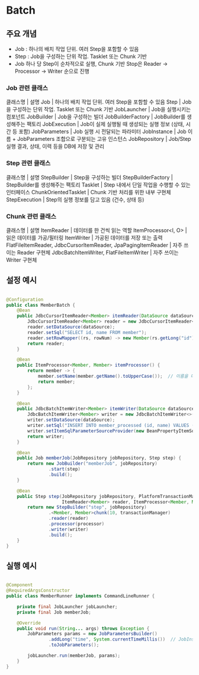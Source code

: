 # Batch

## 주요 개념
- Job : 하나의 배치 작업 단위. 여러 Step을 포함할 수 있음
- Step : Job을 구성하는 단위 작업. Tasklet 또는 Chunk 기반
- Job 하나 당 Step이 순차적으로 실행, Chunk 기반 Stop은 Reader -> Processor -> Writer 순으로 진행

### Job 관련 클래스

클래스명 | 설명
Job | 하나의 배치 작업 단위. 여러 Step을 포함할 수 있음
Step | Job을 구성하는 단위 작업. Tasklet 또는 Chunk 기반
JobLauncher | Job을 실행시키는 컴포넌트
JobBuilder | Job을 구성하는 빌더
JobBuilderFactory | JobBuilder를 생성해주는 팩토리
JobExecution | Job이 실제 실행될 때 생성되는 실행 정보 (상태, 시간 등 포함)
JobParameters | Job 실행 시 전달되는 파라미터
JobInstance | Job 이름 + JobParameters 조합으로 구분되는 고유 인스턴스
JobRepository | Job/Step 실행 결과, 상태, 이력 등을 DB에 저장 및 관리

### Step 관련 클래스

클래스명 | 설명
StepBuilder | Step을 구성하는 빌더
StepBuilderFactory | StepBuilder를 생성해주는 팩토리
Tasklet | Step 내에서 단일 작업을 수행할 수 있는 인터페이스
ChunkOrientedTasklet | Chunk 기반 처리를 위한 내부 구현체
StepExecution | Step의 실행 정보를 담고 있음 (건수, 상태 등)

### Chunk 관련 클래스

클래스명 | 설명
ItemReader<T> | 데이터를 한 건씩 읽는 역할
ItemProcessor<I, O> | 읽은 데이터를 가공/필터링
ItemWriter<T> | 가공된 데이터를 저장 또는 출력
FlatFileItemReader, JdbcCursorItemReader, JpaPagingItemReader | 자주 쓰이는 Reader 구현체
JdbcBatchItemWriter, FlatFileItemWriter | 자주 쓰이는 Writer 구현체

## 설정 예시

```java

@Configuration
public class MemberBatch {
    @Bean
    public JdbcCursorItemReader<Member> itemReader(DataSource dataSource) {
        JdbcCursorItemReader<Member> reader = new JdbcCursorItemReader<>();
        reader.setDataSource(dataSource);
        reader.setSql("SELECT id, name FROM member");
        reader.setRowMapper((rs, rowNum) -> new Member(rs.getLong("id"), rs.getString("name")));
        return reader;
    }

    @Bean
    public ItemProcessor<Member, Member> itemProcessor() {
        return member -> {
            member.setName(member.getName().toUpperCase());  // 이름을 대문자로 변환
            return member;
        };
    }

    @Bean
    public JdbcBatchItemWriter<Member> itemWriter(DataSource dataSource) {
        JdbcBatchItemWriter<Member> writer = new JdbcBatchItemWriter<>();
        writer.setDataSource(dataSource);
        writer.setSql("INSERT INTO member_processed (id, name) VALUES (:id, :name)");
        writer.setItemSqlParameterSourceProvider(new BeanPropertyItemSqlParameterSourceProvider<>());
        return writer;
    }

    @Bean
    public Job memberJob(JobRepository jobRepository, Step step) {
        return new JobBuilder("memberJob", jobRepository)
                .start(step)
                .build();
    }

    @Bean
    public Step step(JobRepository jobRepository, PlatformTransactionManager transactionManager,
                     ItemReader<Member> reader, ItemProcessor<Member, Member> processor, ItemWriter<Member> writer) {
        return new StepBuilder("step", jobRepository)
                .<Member, Member>chunk(10, transactionManager)
                .reader(reader)
                .processor(processor)
                .writer(writer)
                .build();
    }
}

```

## 실행 예시

```java

@Component
@RequiredArgsConstructor
public class MemberRunner implements CommandLineRunner {

    private final JobLauncher jobLauncher;
    private final Job memberJob;

    @Override
    public void run(String... args) throws Exception {
        JobParameters params = new JobParametersBuilder()
                .addLong("time", System.currentTimeMillis())  // JobInstance 구분용
                .toJobParameters();

        jobLauncher.run(memberJob, params);
    }
}

```